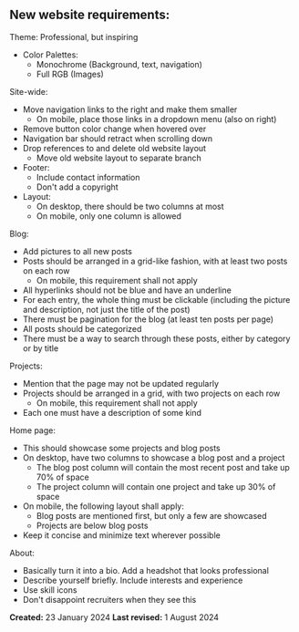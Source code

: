 ## New website requirements:

Theme: Professional, but inspiring
  * Color Palettes:
    * Monochrome (Background, text, navigation)
    * Full RGB (Images)

Site-wide:
  * Move navigation links to the right and make them smaller
    * On mobile, place those links in a dropdown menu (also on right)
  * Remove button color change when hovered over
  * Navigation bar should retract when scrolling down
  * Drop references to and delete old website layout
    * Move old website layout to separate branch
  * Footer:
    * Include contact information
    * Don't add a copyright
  * Layout:
    * On desktop, there should be two columns at most
    * On mobile, only one column is allowed

Blog:
  * Add pictures to all new posts
  * Posts should be arranged in a grid-like fashion, with at least two posts on each row
    * On mobile, this requirement shall not apply
  * All hyperlinks should not be blue and have an underline
  * For each entry, the whole thing must be clickable (including the picture and description, not just the title of the post)
  * There must be pagination for the blog (at least ten posts per page)
  * All posts should be categorized
  * There must be a way to search through these posts, either by category or by title

Projects:
  * Mention that the page may not be updated regularly
  * Projects should be arranged in a grid, with two projects on each row
    * On mobile, this requirement shall not apply
  * Each one must have a description of some kind

Home page:
  * This should showcase some projects and blog posts
  * On desktop, have two columns to showcase a blog post and a project
    * The blog post column will contain the most recent post and take up 70% of space
    * The project column will contain one project and take up 30% of space
  * On mobile, the following layout shall apply:
    * Blog posts are mentioned first, but only a few are showcased
    * Projects are below blog posts
  * Keep it concise and minimize text wherever possible

About:
  * Basically turn it into a bio. Add a headshot that looks professional
  * Describe yourself briefly. Include interests and experience
  * Use skill icons
  * Don't disappoint recruiters when they see this

**Created:** 23 January 2024
**Last revised:** 1 August 2024